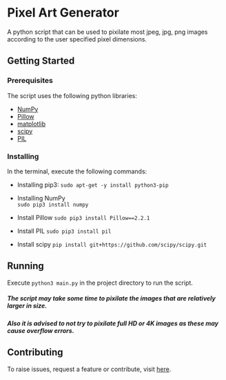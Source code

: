 
# Pixel Art Generator

A python script that can be used to pixilate most jpeg, jpg, png images according to the user specified pixel dimensions.
## Getting Started
### Prerequisites
The script uses the following python libraries:
* [NumPy](https://numpy.org/)
* [Pillow](https://pypi.org/project/Pillow/)
* [matplotlib](https://matplotlib.org/) 
* [scipy](http://www.dropwizard.io/1.0.2/docs/) 
* [PIL](http://www.dropwizard.io/1.0.2/docs/)

### Installing

In the terminal, execute the following commands:
* Installing pip3:
`
sudo apt-get -y install python3-pip
`

* Installing NumPy  
`sudo pip3 install numpy`

* Install Pillow
`sudo pip3 install Pillow==2.2.1`

* Install PIL
`sudo pip3 install pil`

* Install scipy
`pip install git+https://github.com/scipy/scipy.git`
## Running

Execute `python3 main.py` in the project directory to run the script.
##### The script may take some time to pixilate the images that are relatively larger in size.
##### Also it is advised to not try to pixilate full HD or 4K images as these may cause overflow errors.

## Contributing
To raise issues, request a feature or contribute, visit [here](https://github.com/masterchief01/Pixel_art_generator).
